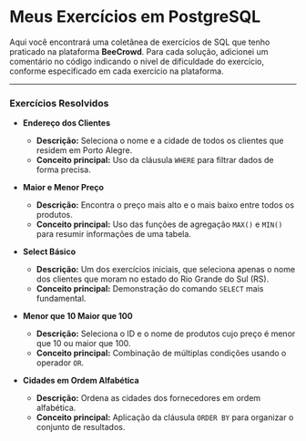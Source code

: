 # Meus Exercícios em PostgreSQL

Aqui você encontrará uma coletânea de exercícios de SQL que tenho praticado na plataforma **BeeCrowd**. Para cada solução, adicionei um comentário no código indicando o nível de dificuldade do exercício, conforme especificado em cada exercício na plataforma.

---

### **Exercícios Resolvidos**

* **Endereço dos Clientes**
    * **Descrição:** Seleciona o nome e a cidade de todos os clientes que residem em Porto Alegre.
    * **Conceito principal:** Uso da cláusula `WHERE` para filtrar dados de forma precisa.

* **Maior e Menor Preço**
    * **Descrição:** Encontra o preço mais alto e o mais baixo entre todos os produtos.
    * **Conceito principal:** Uso das funções de agregação `MAX()` e `MIN()` para resumir informações de uma tabela.

* **Select Básico**
    * **Descrição:** Um dos exercícios iniciais, que seleciona apenas o nome dos clientes que moram no estado do Rio Grande do Sul (RS).
    * **Conceito principal:** Demonstração do comando `SELECT` mais fundamental.

* **Menor que 10 Maior que 100**
    * **Descrição:** Seleciona o ID e o nome de produtos cujo preço é menor que 10 ou maior que 100.
    * **Conceito principal:** Combinação de múltiplas condições usando o operador `OR`.

* **Cidades em Ordem Alfabética**
    * **Descrição:** Ordena as cidades dos fornecedores em ordem alfabética.
    * **Conceito principal:** Aplicação da cláusula `ORDER BY` para organizar o conjunto de resultados.